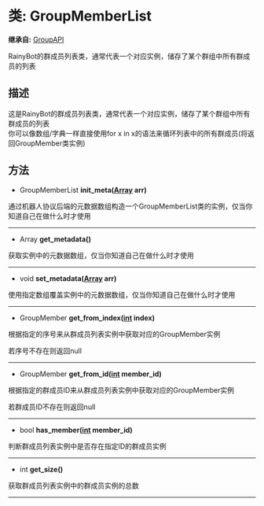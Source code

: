# 类: GroupMemberList  
  
**继承自:** [GroupAPI](https://docs.godotengine.org/en/latest/classes/class_groupapi.html)  
  
RainyBot的群成员列表类，通常代表一个对应实例，储存了某个群组中所有群成员的列表  
  
## 描述  
  
这是RainyBot的群成员列表类，通常代表一个对应实例，储存了某个群组中所有群成员的列表   
你可以像数组/字典一样直接使用for x in x的语法来循环列表中的所有群成员(将返回GroupMember类实例)  
  
## 方法 
  
- GroupMemberList **init_meta([Array](https://docs.godotengine.org/en/latest/classes/class_array.html) arr)**  
  
通过机器人协议后端的元数据数组构造一个GroupMemberList类的实例，仅当你知道自己在做什么时才使用  
  
---  
  
- Array **get_metadata()**  
  
获取实例中的元数据数组，仅当你知道自己在做什么时才使用  
  
---  
  
- void **set_metadata([Array](https://docs.godotengine.org/en/latest/classes/class_array.html) arr)**  
  
使用指定数组覆盖实例中的元数据数组，仅当你知道自己在做什么时才使用  
  
---  
  
- GroupMember **get_from_index([int](https://docs.godotengine.org/en/latest/classes/class_int.html) index)**  
  
根据指定的序号来从群成员列表实例中获取对应的GroupMember实例   
  
若序号不存在则返回null  
  
---  
  
- GroupMember **get_from_id([int](https://docs.godotengine.org/en/latest/classes/class_int.html) member_id)**  
  
根据指定的群成员ID来从群成员列表实例中获取对应的GroupMember实例   
  
若群成员ID不存在则返回null  
  
---  
  
- bool **has_member([int](https://docs.godotengine.org/en/latest/classes/class_int.html) member_id)**  
  
判断群成员列表实例中是否存在指定ID的群成员实例  
  
---  
  
- int **get_size()**  
  
获取群成员列表实例中的群成员实例的总数  
  
---  
  

